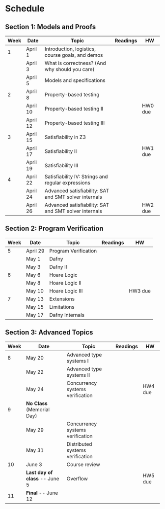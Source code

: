 # Schedule

## Section 1: Models and Proofs

| Week | Date | Topic | Readings | HW |
| --- | --- | --- | --- | --- |
| 1 | April 1 | Introduction, logistics, course goals, and demos |  |  |
|   | April 3 | What is correctness? (And why should you care) |  |  |
|   | April 5 | Models and specifications |  |  |
| 2 | April 8 | Property-based testing |  |  |
|   | April 10 | Property-based testing II |  | HW0 due |
|   | April 12 | Property-based testing III |  |  |
| 3 | April 15 | Satisfiability in Z3 |  |  |
|   | April 17 | Satisfiability II |  | HW1 due |
|   | April 19 | Satisfiability III |  |  |
| 4 | April 22 | Satisfiability IV: Strings and regular expressions |  |  |
|   | April 24 | Advanced satisfiability: SAT and SMT solver internals |  |  |
|   | April 26 | Advanced satisfiability: SAT and SMT solver internals |  | HW2 due |

## Section 2: Program Verification

| Week | Date | Topic | Readings | HW |
| --- | --- | --- | --- | --- |
| 5 | April 29 | Program Verification |  |  |
|   | May 1 | Dafny |  |  |
|   | May 3 | Dafny II |  |  |
| 6 | May 6 | Hoare Logic |  |  |
|   | May 8 | Hoare Logic II |  |  |
|   | May 10 | Hoare Logic III |  | HW3 due |
| 7 | May 13 | Extensions |  |  |
|   | May 15 | Limitations |  |  |
|   | May 17 | Dafny Internals |  |  |

## Section 3: Advanced Topics

| Week | Date | Topic | Readings | HW |
| --- | --- | --- | --- | --- |
| 8 | May 20 | Advanced type systems I |  |  |
|   | May 22 | Advanced type systems II |  |  |
|   | May 24 | Concurrency systems verification |  | HW4 due |
| 9 | **No Class** (Memorial Day) |  |  |  |
|   | May 29 | Concurrency systems verification |  |  |
|   | May 31 | Distributed systems verification |  |  |
| 10 | June 3 | Course review |  |  |
|    | **Last day of class** -- June 5 | Overflow |  | HW5 due |
| 11 | **Final** -- June 12 |  |  |  |
